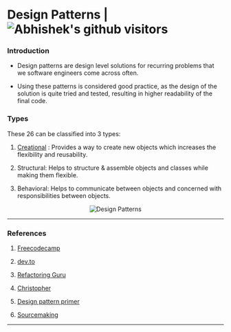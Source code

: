 # Design Patterns | <img class="center" alt="Abhishek's github visitors" src="https://visitor-badge.laobi.icu/badge?page_id=abhisheksurve45.software-engg-notes.design-pattern"/>

### Introduction 

* Design patterns are design level solutions for recurring problems that we software engineers come across often.

* Using these patterns is considered good practice, as the design of the solution is quite tried and tested, resulting in higher readability of the final code. 

### Types

These 26 can be classified into 3 types:

1. [Creational](https://github.com/abhisheksurve45/software-engg-notes/tree/master/design-pattern/creational) : Provides a way to create new objects which increases the flexibility and reusability.

2. Structural: Helps to structure & assemble objects and classes while making them flexible.

3. Behavioral: Helps to communicate between objects and concerned with responsibilities between objects.

<p align="center">
    <img class="center" alt="Design Patterns" src="https://i.pinimg.com/originals/a1/69/c0/a169c0bac5c9d7663070e2018826613c.png"/>
</p>
 
 
---
 
 ### References

1. [Freecodecamp](https://www.freecodecamp.org/news/the-basic-design-patterns-all-developers-need-to-know/)

2. [dev.to](https://dev.to/anuraghazra/design-patterns-everyday-53m0#What-are-Design-Patterns)

3. [Refactoring Guru](https://refactoring.guru/design-patterns)

4. [Christopher](https://www.youtube.com/watch?v=v9ejT8FO-7I)

6. [Design pattern primer](https://leanpub.com/aprimerondesignpatterns/read)

6. [Sourcemaking](https://sourcemaking.com/design_patterns/)

---
